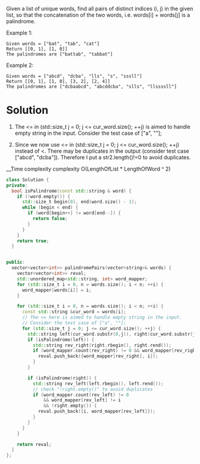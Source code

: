 Given a list of unique words, find all pairs of distinct indices (i, j) in the given list, so that the concatenation of the two words, i.e. words[i] + words[j] is a palindrome.

Example 1:

```
Given words = ["bat", "tab", "cat"]
Return [[0, 1], [1, 0]]
The palindromes are ["battab", "tabbat"]
```

Example 2:

```
Given words = ["abcd", "dcba", "lls", "s", "sssll"]
Return [[0, 1], [1, 0], [3, 2], [2, 4]]
The palindromes are ["dcbaabcd", "abcddcba", "slls", "llssssll"]
```


# Solution

1. The <= in (std::size_t j = 0; j <= cur_word.size(); ++j) is aimed to handle empty string in the input.
    Consider the test case of ["a", ""];

2. Since we now use <= in (std::size_t j = 0; j <= cur_word.size(); ++j) instead of <.
    There may be duplicates in the output (consider test case ["abcd", "dcba"]).
    Therefore I put a str2.length()!=0 to avoid duplicates.

__Time complexity  complexity O(LengthOfList * LengthOfWord ^ 2)

```cpp
class Solution {
private:
  bool isPalindrome(const std::string & word) {
    if (!word.empty()) {
      std::size_t begin(0), end(word.size() - 1);
      while (begin < end) {
        if (word[begin++] != word[end--]) {
          return false;
        }
      }
    }
    return true;
  }


public:
  vector<vector<int>> palindromePairs(vector<string>& words) {
    vector<vector<int>> reval;
    std::unordered_map<std::string, int> word_mapper;
    for (std::size_t i = 0, n = words.size(); i < n; ++i) {
      word_mapper[words[i]] = i;
    }

    for (std::size_t i = 0, n = words.size(); i < n; ++i) {
      const std::string &cur_word = words[i];
      // The <= here is aimed to handle empty string in the input.
      // Consider the test case of ["a", ""];
      for (std::size_t j = 0; j <= cur_word.size(); ++j) {
        std::string left(cur_word.substr(0,j)), right(cur_word.substr(j));
        if (isPalindrome(left)) {
          std::string rev_right(right.rbegin(), right.rend());
          if (word_mapper.count(rev_right) != 0 && word_mapper[rev_right] != i) {
            reval.push_back({word_mapper[rev_right], i});
          }
        }

        if (isPalindrome(right)) {
          std::string rev_left(left.rbegin(), left.rend());
          // check "!right.empty()" to avoid duplicates
          if (word_mapper.count(rev_left) != 0
              && word_mapper[rev_left] != i
              && !right.empty()) {
            reval.push_back({i, word_mapper[rev_left]});
          }
        }
      }
    }

    return reval;
  }
};
```
